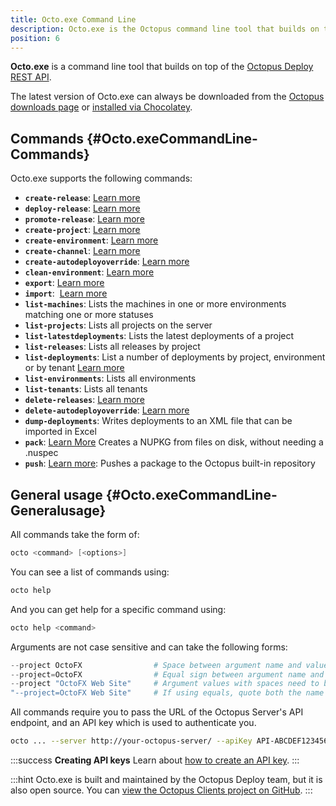 ```yaml
---
title: Octo.exe Command Line
description: Octo.exe is the Octopus command line tool that builds on top of the Octopus REST API.
position: 6
---
```


**Octo.exe** is a command line tool that builds on top of the [Octopus Deploy REST API](/docs/api-and-integration/api/index.md).

The latest version of Octo.exe can always be downloaded from the [Octopus downloads page](https://octopus.com/downloads) or [installed via Chocolatey](https://chocolatey.org/packages/OctopusTools).

## Commands {#Octo.exeCommandLine-Commands}

Octo.exe supports the following commands:

- **`create-release`**: [Learn more](/docs/api-and-integration/octo.exe-command-line/creating-releases.md)
- **`deploy-release`**: [Learn more](/docs/api-and-integration/octo.exe-command-line/deploying-releases.md)
- **`promote-release`**: [Learn more](/docs/api-and-integration/octo.exe-command-line/promoting-releases.md)
- **`create-project`**: [Learn more](/docs/api-and-integration/octo.exe-command-line/creating-projects.md)
- **`create-environment`**: [Learn more](/docs/api-and-integration/octo.exe-command-line/creating-environments.md)
- **`create-channel`**: [Learn more](/docs/api-and-integration/octo.exe-command-line/creating-channels.md)
- **`create-autodeployoverride`**: [Learn more](/docs/api-and-integration/octo.exe-command-line/creating-auto-deploy-overrides/index.md)
- **`clean-environment`**: [Learn more](/docs/api-and-integration/octo.exe-command-line/cleaning-environments.md)
- **`export`**: [Learn more](/docs/api-and-integration/octo.exe-command-line/export.md)
- **`import`**:  [Learn more](/docs/api-and-integration/octo.exe-command-line/import.md)
- **`list-machines`**: Lists the machines in one or more environments matching one or more statuses
- **`list-projects`**: Lists all projects on the server
- **`list-latestdeployments`**: Lists the latest deployments of a project
- **`list-releases`**: Lists all releases by project
- **`list-deployments`**: List a number of deployments by project, environment or by tenant [Learn more](/docs/api-and-integration/octo.exe-command-line/list-deployments.md)
- **`list-environments`**: Lists all environments
- **`list-tenants`**: Lists all tenants
- **`delete-releases`**: [Learn more](/docs/api-and-integration/octo.exe-command-line/deleting-releases.md)
- **`delete-autodeployoverride`**: [Learn more](/docs/api-and-integration/octo.exe-command-line/creating-auto-deploy-overrides/deleting-auto-deploy-overrides.md)
- **`dump-deployments`**: Writes deployments to an XML file that can be imported in Excel
- **`pack`**: [Learn More](/docs/packaging-applications/creating-packages/nuget-packages/using-octo.exe.md) Creates a NUPKG from files on disk, without needing a .nuspec
- **`push`**: [Learn more](/docs/api-and-integration/octo.exe-command-line/pushing-packages.md): Pushes a package to the Octopus built-in repository

## General usage {#Octo.exeCommandLine-Generalusage}

All commands take the form of:

```powershell
octo <command> [<options>]
```

You can see a list of commands using:

```powershell
octo help
```

And you can get help for a specific command using:

```powershell
octo help <command>
```

Arguments are not case sensitive and can take the following forms:

```powershell
--project OctoFX                # Space between argument name and value
--project=OctoFX                # Equal sign between argument name and value
--project "OctoFX Web Site"     # Argument values with spaces need to be quoted
"--project=OctoFX Web Site"     # If using equals, quote both the name and value, not just the value
```

All commands require you to pass the URL of the Octopus Server's API endpoint, and an API key which is used to authenticate you.

```bash
octo ... --server http://your-octopus-server/ --apiKey API-ABCDEF123456
```

:::success
**Creating API keys**
Learn about [how to create an API key](/docs/api-and-integration/api/how-to-create-an-api-key.md).
:::

:::hint
Octo.exe is built and maintained by the Octopus Deploy team, but it is also open source. You can [view the Octopus Clients project on GitHub](https://github.com/OctopusDeploy/OctopusClients).
:::
